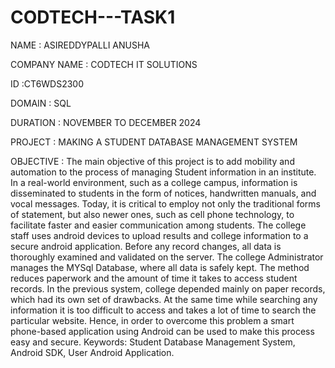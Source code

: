 # CODTECH---TASK1

NAME : ASIREDDYPALLI ANUSHA

COMPANY NAME : CODTECH IT SOLUTIONS

ID :CT6WDS2300

DOMAIN : SQL

DURATION : NOVEMBER TO DECEMBER 2024


PROJECT : MAKING A STUDENT DATABASE MANAGEMENT SYSTEM

OBJECTIVE : The main objective of this project is to add mobility and automation to the process of managing Student information in an institute. In a real-world environment, such as a college campus, information is disseminated to students in the form of notices, handwritten manuals, and vocal messages. Today, it is critical to employ not only the traditional forms of statement, but also newer ones, such as cell phone technology, to facilitate faster and easier communication among students. The college staff uses android devices to upload results and college information to a secure android application. Before any record changes, all data is thoroughly examined and validated on the server. The college Administrator manages the MYSql Database, where all data is safely kept. The method reduces paperwork and the amount of time it takes to access student records. In the previous system, college depended mainly on paper records, which had its own set of drawbacks. At the same time while searching any information it is too difficult to access and takes a lot of time to search the particular website. Hence, in order to overcome this problem a smart phone-based application using Android can be used to make this process easy and secure. Keywords: Student Database Management System, Android SDK, User Android Application.
